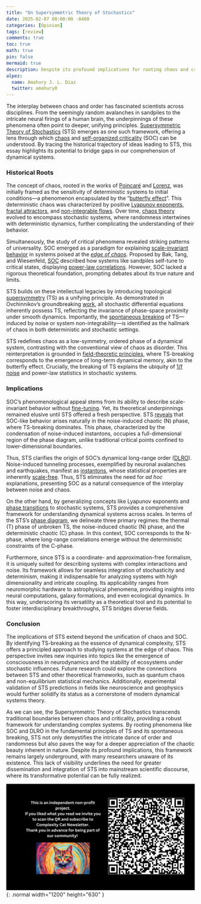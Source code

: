 ```yaml
---
title: "On Supersymmetric Theory of Stochastics"
date: 2025-02-07 00:00:00 -0400
categories: [Opinion]
tags: [review]
comments: true
toc: true 
math: true
pin: false
mermaid: true
description: Despite its profound implications for rooting chaos and criticality in spontaneous symmetry breaking, the Supersymmetric Theory of Stochastics remains largely underground, with many researchers unaware of its existence. Today we dedicate a blog in order to explain what STS is and what are its implications in complex systems science.
alpez:
  name: Amahury J. L. Diaz
  twitter: amahury0
---
```

The interplay between chaos and order has fascinated scientists across disciplines. From the seemingly random avalanches in sandpiles to the intricate neural firings of a human brain, the underpinnings of these phenomena often point to deeper, unifying principles. [Supersymmetric Theory of Stochastics](https://www.taylorfrancis.com/chapters/edit/10.1201/b20232-17/supersymmetric-theory-stochastics-demystification-self-organized-criticality-igor-ovchinnikov) (STS)  emerges as one such framework, offering a lens through which [chaos](https://www.worldscientific.com/doi/abs/10.1142/S0217984919502877) and [self-organized criticality](https://www.mdpi.com/2073-8994/12/5/805) (SOC) can be understood. By tracing the historical trajectory of ideas leading to STS, this essay highlights its potential to bridge gaps in our comprehension of dynamical systems.

### Historical Roots
The concept of chaos, rooted in the works of [Poincaré](https://en.wikipedia.org/wiki/Henri_Poincar%C3%A9) and [Lorenz](https://en.wikipedia.org/wiki/Edward_Norton_Lorenz), was initially framed as the sensitivity of deterministic systems to initial conditions—a phenomenon encapsulated by the “[butterfly effect](https://en.wikipedia.org/wiki/Butterfly_effect)”. This deterministic chaos was characterized by positive [Lyapunov exponents](https://en.wikipedia.org/wiki/Lyapunov_exponent), [fractal attractors](https://www.dynamicmath.xyz/strange-attractors/), and [non-integrable flows](https://en.wikipedia.org/wiki/Integrable_system). Over time, [chaos theory](https://en.wikipedia.org/wiki/Chaos_theory) evolved to encompass stochastic systems, where randomness intertwines with deterministic dynamics, further complicating the understanding of their behavior.

Simultaneously, the study of critical phenomena revealed striking patterns of universality. SOC emerged as a paradigm for explaining [scale-invariant behavior](https://en.wikipedia.org/wiki/Scale_invariance) in systems poised at the [_edge of chaos_](https://en.wikipedia.org/wiki/Edge_of_chaos). Proposed by Bak, Tang, and Wiesenfeld, [SOC](https://journals.aps.org/prl/abstract/10.1103/PhysRevLett.59.381) described how systems like sandpiles self-tune to critical states, displaying [power-law correlations](https://en.wikipedia.org/wiki/Power_law). However, SOC lacked a rigorous theoretical foundation, prompting debates about its true nature and limits.

STS builds on these intellectual legacies by introducing topological [supersymmetry](https://en.wikipedia.org/wiki/Supersymmetry) (TS) as a unifying principle. As demonstrated in Ovchinnikov’s groundbreaking [work](https://www.mdpi.com/1099-4300/18/4/108), all stochastic differential equations inherently possess TS, reflecting the invariance of phase-space proximity under smooth dynamics. Importantly, the [spontaneous breaking](https://en.wikipedia.org/wiki/Spontaneous_symmetry_breaking) of TS—induced by noise or system non-integrability—is identified as the hallmark of chaos in both deterministic and stochastic settings.

STS redefines chaos as a low-symmetry, ordered phase of a dynamical system, contrasting with the conventional view of chaos as disorder. This reinterpretation is grounded in [field-theoretic principles](https://www.worldscientific.com/doi/abs/10.1142/S021798491650086X), where TS-breaking corresponds to the emergence of long-term dynamical memory, akin to the butterfly effect. Crucially, the breaking of TS explains the ubiquity of [1/f noise](https://en.wikipedia.org/wiki/Pink_noise) and power-law statistics in stochastic systems.

### Implications 
SOC’s phenomenological appeal stems from its ability to describe scale-invariant behavior without [fine-tuning](https://en.wikipedia.org/wiki/Fine-tuned_universe). Yet, its theoretical underpinnings remained elusive until STS offered a fresh perspective. STS [reveals](https://www.mdpi.com/2073-8994/12/5/805) that SOC-like behavior arises naturally in the noise-induced chaotic (N) phase, where TS-breaking dominates. This phase, characterized by the condensation of noise-induced instantons, occupies a full-dimensional region of the phase diagram, unlike traditional critical points confined to lower-dimensional boundaries.

Thus, STS clarifies the origin of SOC’s dynamical long-range order ([DLRO](https://www.sciencedirect.com/topics/physics-and-astronomy/long-range-order)). Noise-induced tunneling processes, exemplified by neuronal avalanches and earthquakes, manifest as [instantons](https://en.wikipedia.org/wiki/Instanton), whose statistical properties are inherently [scale-free](https://en.wikipedia.org/wiki/Scale-free_network). Thus, STS eliminates the need for _ad hoc_ explanations, presenting SOC as a natural consequence of the interplay between noise and chaos.

On the other hand, by generalizing concepts like Lyapunov exponents and [phase transitions](https://en.wikipedia.org/wiki/Phase_transition) to stochastic systems, STS provides a comprehensive framework for understanding dynamical systems across scales. In terms of the STS’s [phase diagram](https://www.mdpi.com/symmetry/symmetry-12-00805/article_deploy/html/images/symmetry-12-00805-g001.png), we delineate three primary regimes: the thermal (T) phase of unbroken TS, the noise-induced chaotic (N) phase, and the deterministic chaotic (C) phase. In this context, SOC corresponds to the N-phase, where long-range correlations emerge without the deterministic constraints of the C-phase.

Furthermore, since STS is a coordinate- and approximation-free formalism, it is uniquely suited for describing systems with complex interactions and noise. Its framework allows for seamless integration of stochasticity and determinism, making it indispensable for analyzing systems with high dimensionality and intricate coupling. Its applicability ranges from neuromorphic hardware to astrophysical phenomena, providing insights into neural computations, galaxy formations, and even ecological dynamics. In this way, underscoring its versatility as a theoretical tool and its potential to foster interdisciplinary breakthroughs, STS bridges diverse fields.

### Conclusion
The implications of STS extend beyond the unification of chaos and SOC. By identifying TS-breaking as the essence of dynamical complexity, STS offers a principled approach to studying systems at the edge of chaos. This perspective invites new inquiries into topics like the emergence of consciousness in neurodynamics and the stability of ecosystems under stochastic influences. Future research could explore the connections between STS and other theoretical frameworks, such as quantum chaos and non-equilibrium statistical mechanics. Additionally, experimental validation of STS predictions in fields like neuroscience and geophysics would further solidify its status as a cornerstone of modern dynamical systems theory.

As we can see, the Supersymmetric Theory of Stochastics transcends traditional boundaries between chaos and criticality, providing a robust framework for understanding complex systems. By rooting phenomena like SOC and DLRO in the fundamental principles of TS and its spontaneous breaking, STS not only demystifies the intricate dance of order and randomness but also paves the way for a deeper appreciation of the chaotic beauty inherent in nature. Despite its profound implications, this framework remains largely underground, with many researchers unaware of its existence. This lack of visibility underlines the need for greater dissemination and integration of STS into mainstream scientific discourse, where its transformative potential can be fully realized.

![Desktop View](/assets/img/fix/complexity-cat-newsletter.png){: .normal width="1200" height="630" }
